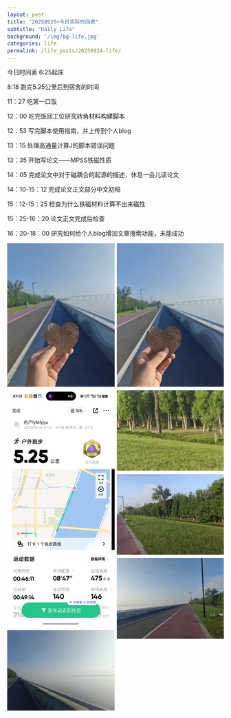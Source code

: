 ```yaml
---
layout: post
title: "20250926+今日实际时间表"
subtitle: "Daily Life"
background: '/img/bg-life.jpg'
categories: life
permalink: /life_posts/20250924-life/
---
```

今日时间表
6:25起床

8:18 跑完5.25公里后到宿舍的时间

11：27 吃第一口饭

12：00 吃完饭回工位研究转角材料构建脚本

12：53 写完脚本使用指南，并上传到个人blog

13：15 处理高通量计算J的脚本错误问题

13：35 开始写论文——MPSS铁磁性质

14：05 完成论文中对于磁耦合的起源的描述，休息一会儿读论文

14：10-15：12 完成论文正文部分中文初稿

15：12-15：25 检查为什么铁磁材料计算不出来磁性

15：25-16：20 论文正文完成后检查

16：20-18：00 研究如何给个人blog增加文章搜索功能，未能成功
<div style="
  column-count: 2;
  column-gap: 5px;
  max-width: 700px;
  margin: 0 auto;
">
  <img src="/img/life/20250926/bg-run.jpg" style="width:100%; margin-bottom:5px;">
  <img src="/img/life/20250926/bg-run1.jpg" style="width:100%; margin-bottom:5px;">
  <img src="/img/life/20250926/bg-run2.jpg" style="width:100%; margin-bottom:5px;">
  <img src="/img/life/20250926/bg-run3.jpg" style="width:100%; margin-bottom:5px;">
  <img src="/img/life/20250926/bg-run4.jpg" style="width:100%; margin-bottom:5px;">
  <img src="/img/life/20250926/bg-run5.jpg" style="width:100%; margin-bottom:5px;">
  <img src="/img/life/20250926/bg-run6.jpg" style="width:100%; margin-bottom:5px;">
</div>


